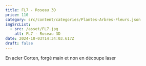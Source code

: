 ```yaml
---
title: FL7 - Roseau 3D
price: 110
category: src/content/categories/Plantes-Arbres-Fleurs.json
imgSrcList:
  - src: /asset/FL7.jpg
    alt: FL7 - Roseau 3D
date: 2024-10-03T14:34:03.617Z
draft: false
---
```


En acier Corten, forgé main et non en découpe laser
